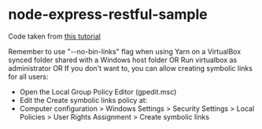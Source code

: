 # node-express-restful-sample

Code taken from [this tutorial](https://scotch.io/tutorials/build-a-restful-api-using-node-and-express-4)


Remember to use "--no-bin-links" flag when using Yarn on a VirtualBox synced folder shared with a Windows host folder
OR
Run virtualbox as administrator
OR
If you don't want to, you can allow creating symbolic links for all users:
- Open the Local Group Policy Editor (gpedit.msc)
- Edit the Create symbolic links policy at:
- Computer configuration > Windows Settings > Security Settings > Local Policies > User Rights Assignment > Create symbolic links
